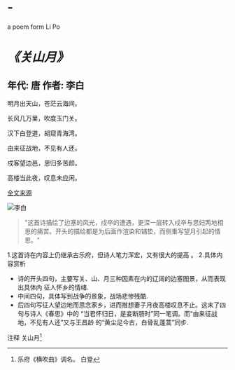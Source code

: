 # -
a poem form Li Po
# *《关山月》*

## 年代: 唐 作者: 李白

明月出天山，苍茫云海间。

长风几万里，吹度玉门关。

汉下白登道，胡窥青海湾。

由来征战地，不见有人还。

戍客望边邑，思归多苦颜。

高楼当此夜，叹息未应闲。

[全文来源](http://www.shicimingju.com/chaxun/list/25681.html)

![李白](https://images-cn.ssl-images-amazon.com/images/I/51AvTiG3DXL.jpg)

>"这首诗描绘了边塞的风光，戍卒的遭遇，更深一层转入戍卒与思妇两地相思的痛苦。开头的描绘都是为后面作渲染和铺垫，而侧重写望月引起的情思。"

1.这首诗在内容上仍继承古乐府，但诗人笔力浑宏，又有很大的提高 。
2.具体内容赏析
  * 诗的开头四句，主要写关、山、月三种因素在内的辽阔的边塞图景，从而表现出具体内
征人怀乡的情绪.
  * 中间四句，具体写到战争的景象，战场悲惨残酷.
  * 后四句写征人望边地而思念家乡，进而推想妻子月夜高楼叹息不止。这末了四句与诗人《春思》中的
“当君怀归日，是妾断肠时”同一笔调。而“由来征战地，不见有人还”又与王昌龄
的“黄尘足今古，白骨乱蓬蒿”同步.

注释
关山月[^关山月]
[^关山月]:乐府《横吹曲》调名。
白登[^白登]
[^白登]:今山西大同市东有白登山。汉高祖刘邦曾亲率大军与匈奴交战，被困七日。
